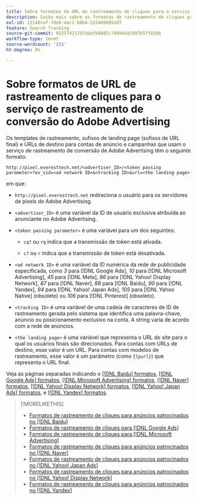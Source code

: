 ```yaml
---
title: Sobre formatos de URL de rastreamento de cliques para o serviço de rastreamento de conversão do Adobe Advertising
description: Saiba mais sobre os formatos de rastreamento de cliques para redes de anúncios compatíveis.
exl-id: 12148caf-fde6-4ac2-b8b4-222409895dd7
feature: Search Tracking
source-git-commit: 052574217d7ddafb8895c74094da5997b5ff83db
workflow-type: tm+mt
source-wordcount: '253'
ht-degree: 0%

---
```


# Sobre formatos de URL de rastreamento de cliques para o serviço de rastreamento de conversão do Adobe Advertising

Os templates de rastreamento, sufixos de landing page (sufixos de URL final) e URLs de destino para contas de anúncio e campanhas que usam o serviço de rastreamento de conversão de Adobe Advertising têm o seguinte formato:

`http://pixel.everesttech.net/<advertiser_ID>/<token passing parameter>?ev_sid=<ad network ID>&<tracking ID>&url=<the landing page>`

em que:

* `http://pixel.everesttech.net` redireciona o usuário para os servidores de pixels do Adobe Advertising.

* `<advertiser_ID>` é uma variável da ID de usuário exclusiva atribuída ao anunciante no Adobe Advertising.

* `<token passing parameter>` é uma variável para um dos seguintes:

   * `cq?` ou `rq` indica que a transmissão de token está ativada.

   * `c?` ou `r` indica que a transmissão de token está desativada.

* `<ad network ID>` é uma variável da ID numérica da rede de publicidade especificada, como *3* para [!DNL Google Ads], *10* para [!DNL Microsoft Advertising], *45* para [!DNL Meta], *86* para [!DNL Yahoo! Display Network], *87* para [!DNL Naver], *88* para [!DNL Baidu], *90* para [!DNL Yandex], *94* para [!DNL Yahoo! Japan Ads], *105* para [!DNL Yahoo Native] (obsoleto) ou *106* para [!DNL Pinterest] (obsoleto).

* `<tracking ID>` é uma variável de uma cadeia de caracteres de ID de rastreamento gerada pelo sistema que identifica uma palavra-chave, anúncio ou posicionamento exclusivo na conta. A string varia de acordo com a rede de anúncios.

* `<the landing page>` é uma variável que representa o URL do site para o qual os usuários finais são direcionados. Para contas com URLs de destino, esse valor é um URL. Para contas com modelos de rastreamento, esse valor é um parâmetro (como `{lpurl}`) que representa o URL final.

Veja as páginas separadas indicando o [[!DNL Baidu] formatos](formats-click-tracking-baidu.md), [[!DNL Google Ads] formatos](formats-click-tracking-google.md), [[!DNL Microsoft Advertising] formatos](formats-click-tracking-microsoft.md), [[!DNL Naver] formatos](formats-click-tracking-naver.md), [[!DNL Yahoo! Display Network] formatos](formats-click-tracking-yahoo-display-network.md), [[!DNL Yahoo! Japan Ads] formatos](formats-click-tracking-yahoo-japan.md), e [[!DNL Yandex] formatos](formats-click-tracking-yandex.md).

>[!MORELIKETHIS]
>
>* [Formatos de rastreamento de cliques para anúncios patrocinados no [!DNL Baidu]](formats-click-tracking-baidu.md)
>* [Formatos de rastreamento de cliques para [!DNL Google Ads]](formats-click-tracking-google.md)
>* [Formatos de rastreamento de cliques para [!DNL Microsoft Advertising]](formats-click-tracking-microsoft.md)
>* [Formatos de rastreamento de cliques para anúncios patrocinados no [!DNL Naver]](formats-click-tracking-naver.md)
>* [Formatos de rastreamento de cliques para anúncios patrocinados no [!DNL Yahoo! Japan Ads]](formats-click-tracking-yahoo-japan.md)
>* [Formatos de rastreamento de cliques para anúncios patrocinados no [!DNL Yahoo! Display Network]](formats-click-tracking-yahoo-display-network.md)
>* [Formatos de rastreamento de cliques para anúncios patrocinados no [!DNL Yandex]](formats-click-tracking-yandex.md)
